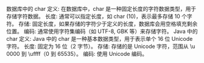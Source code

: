 数据库中的 char
定义: 在数据库中，char 是一种固定长度的字符数据类型，用于存储字符数据。
长度: 通常可以指定长度，如 char (10)，表示最多存储 10 个字符。
存储: 固定长度，如果存储的字符少于定义的长度，数据库会用空格填充剩余位置。
编码: 通常使用字符集编码（如 UTF-8, GBK 等）来存储字符。
Java 中的 char
定义: Java 中的 char 是一种基本数据类型，用于表示单个 16 位 Unicode 字符。
长度: 固定为 16 位（2 字节）。
存储: 存储的是 Unicode 字符，范围从 \u 0000 到 \uffff（0 到 65535）。
编码: 使用 Unicode 编码。
